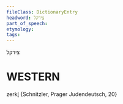 ```yaml
---
fileClass: DictionaryEntry
headword: צירקל
part_of_speech: 
etymology: 
tags: 
---
```

צירקל

WESTERN
========

zerkl̥ {Schnitzler, Prager Judendeutsch, 20}